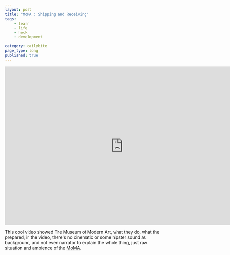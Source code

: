 ```yaml
---
layout: post
title: "MoMA : Shipping and Receiving"
tags: 
    - learn
    - life
    - hack
    - development

category: dailybite
page_type: long
published: true
---
```


<iframe width="768" height="515" src="https://www.youtube.com/embed/mG6mYhEGMXs?rel=0&amp;controls=0&amp;showinfo=0" frameborder="0" allowfullscreen></iframe>

This cool video showed The Museum of Modern Art, what they do, what the prepared, in the video, there's no cinematic or some hipster sound as background, and not even narrator to explain the whole thing, just raw situation and ambience of the [MoMA](https://www.moma.org/).
